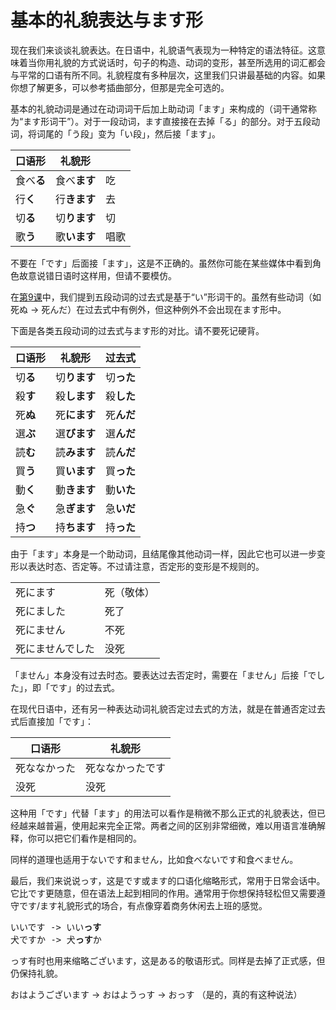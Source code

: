 # 基本的礼貌表达与ます形

现在我们来谈谈礼貌表达。在日语中，礼貌语气表现为一种特定的语法特征。这意味着当你用礼貌的方式说话时，句子的构造、动词的变形，甚至所选用的词汇都会与平常的口语有所不同。礼貌程度有多种层次，这里我们只讲最基础的内容。如果你想了解更多，可以参考插曲部分，但那是完全可选的。

基本的礼貌动词是通过在动词词干后加上助动词「ます」来构成的（词干通常称为“ます形词干”）。对于一段动词，ます直接接在去掉「る」的部分。对于五段动词，将词尾的「う段」变为「い段」，然后接「ます」。

| 口语形     | 礼貌形       |         |
|------------|--------------|---------|
| 食べ**る** | 食べ**ます** | 吃      |
| 行**く**   | 行**きます** | 去      |
| 切**る**   | 切**ります** | 切      |
| 歌**う**   | 歌**います** | 唱歌    |

<div class="warning">
不要在「です」后面接「ます」，这是不正确的。虽然你可能在某些媒体中看到角色故意说错日语时这样用，但请不要模仿。
</div>

在[第9课](./Lesson9.md)中，我们提到五段动词的过去式是基于“い”形词干的。虽然有些动词（如死ぬ -> 死んだ）在过去式中有例外，但这种例外不会出现在ます形中。

下面是各类五段动词的过去式与ます形的对比。请不要死记硬背。

| 口语形     | 礼貌形       | 过去式       |
|------------|--------------|--------------|
| 切**る**   | 切**ります** | 切**った**   |
| 殺**す**   | 殺**します** | 殺**した**   |
| 死**ぬ**   | 死**にます** | 死**んだ**   |
| 選**ぶ**   | 選**びます** | 選**んだ**   |
| 読**む**   | 読**みます** | 読**んだ**   |
| 買**う**   | 買**います** | 買**った**   |
| 動**く**   | 動**きます** | 動**いた**   |
| 急**ぐ**   | 急**ぎます** | 急**いだ**   |
| 持**つ**   | 持**ちます** | 持**った**   |

由于「ます」本身是一个助动词，且结尾像其他动词一样，因此它也可以进一步变形以表达时态、否定等。不过请注意，否定形的变形是不规则的。

|                  |             |
|------------------|-------------|
| 死にます         | 死（敬体）  |
| 死にました       | 死了        |
| 死にません       | 不死        |
| 死にませんでした | 没死        |

「ません」本身没有过去时态。要表达过去否定时，需要在「ません」后接「でした」，即「です」的过去式。

在现代日语中，还有另一种表达动词礼貌否定过去式的方法，就是在普通否定过去式后直接加「です」：

| 口语形       | 礼貌形           |
|--------------|------------------|
| 死ななかった | 死ななかったです |
| 没死        | 没死             |

这种用「です」代替「ます」的用法可以看作是稍微不那么正式的礼貌表达，但已经越来越普遍，使用起来完全正常。两者之间的区别非常细微，难以用语言准确解释，你可以把它们看作是相同的。

同样的道理也适用于ないです和ません，比如食べないです和食べません。

最后，我们来说说っす，这是です或ます的口语化缩略形式，常用于日常会话中。它比です更随意，但在语法上起到相同的作用。通常用于你想保持轻松但又需要遵守です/ます礼貌形式的场合，有点像穿着商务休闲去上班的感觉。

<pre>
いいです -> いい<b>っす</b>
犬ですか -> 犬<b>っす</b>か
</pre>

っす有时也用来缩略ございます，这是ある的敬语形式。同样是去掉了正式感，但仍保持礼貌。

おはようございます \-\> おはようっす \-\> おっす （是的，真的有这种说法）